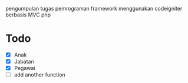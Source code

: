 pengumpulan tugas pemrograman framework menggunakan codeigniter berbasis MVC php

# Todo
- [x] Anak
- [x] Jabatan
- [x] Pegawai
- [ ] add another function
